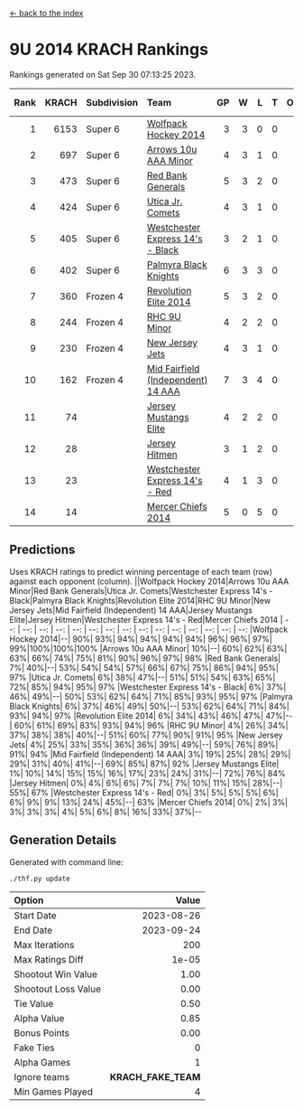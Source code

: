 [<- back to the index](readme.md)
# 9U 2014 KRACH Rankings
Rankings generated on Sat Sep 30 07:13:25 2023.

Rank|KRACH|Subdivision|Team|GP|W|L|T|OTW|OTL|SoS|Exp Wins|Win Diff
---:|---:|:---|:---|---:|---:|---:|---:|---:|---:|---:|---:|---:
1|6153|Super 6|[Wolfpack Hockey 2014](https://gamesheetstats.com/seasons/3664/teams/140871/schedule)|3|3|0|0|0|0|245|3.8|-0.0
2|697|Super 6|[Arrows 10u AAA Minor](https://gamesheetstats.com/seasons/3664/teams/140872/schedule)|4|3|1|0|0|1|228|3.9|0.0
3|473|Super 6|[Red Bank Generals](https://gamesheetstats.com/seasons/3664/teams/140883/schedule)|5|3|2|0|0|0|305|3.8|-0.0
4|424|Super 6|[Utica Jr. Comets](https://gamesheetstats.com/seasons/3664/teams/140884/schedule)|4|3|1|0|0|0|198|3.8|-0.0
5|405|Super 6|[Westchester Express 14's - Black](https://gamesheetstats.com/seasons/3664/teams/140873/schedule)|3|2|1|0|0|0|183|2.9|0.0
6|402|Super 6|[Palmyra Black Knights](https://gamesheetstats.com/seasons/3664/teams/140875/schedule)|6|3|3|0|0|0|1905|3.8|-0.0
7|360|Frozen 4|[Revolution Elite 2014](https://gamesheetstats.com/seasons/3664/teams/140880/schedule)|5|3|2|0|1|0|301|3.9|0.0
8|244|Frozen 4|[RHC 9U Minor](https://gamesheetstats.com/seasons/3664/teams/140876/schedule)|4|2|2|0|0|0|310|2.9|0.0
9|230|Frozen 4|[New Jersey Jets](https://gamesheetstats.com/seasons/3664/teams/140881/schedule)|4|3|1|0|0|0|109|3.9|0.0
10|162|Frozen 4|[Mid Fairfield (Independent) 14 AAA](https://gamesheetstats.com/seasons/3664/teams/140878/schedule)|7|3|4|0|1|0|1010|3.9|0.0
11|74||[Jersey Mustangs Elite](https://gamesheetstats.com/seasons/3664/teams/140888/schedule)|4|2|2|0|0|0|128|2.9|0.0
12|28||[Jersey Hitmen](https://gamesheetstats.com/seasons/3664/teams/140879/schedule)|3|1|2|0|0|0|76|1.9|0.0
13|23||[Westchester Express 14's - Red](https://gamesheetstats.com/seasons/3664/teams/140887/schedule)|4|1|3|0|0|0|76|1.9|0.0
14|14||[Mercer Chiefs 2014](https://gamesheetstats.com/seasons/3664/teams/140885/schedule)|5|0|5|0|0|1|210|0.9|0.0

## Predictions
Uses KRACH ratings to predict winning percentage of each team (row) against each opponent (column).
||Wolfpack Hockey 2014|Arrows 10u AAA Minor|Red Bank Generals|Utica Jr. Comets|Westchester Express 14's - Black|Palmyra Black Knights|Revolution Elite 2014|RHC 9U Minor|New Jersey Jets|Mid Fairfield (Independent) 14 AAA|Jersey Mustangs Elite|Jersey Hitmen|Westchester Express 14's - Red|Mercer Chiefs 2014
| --: | --: | --: | --: | --: | --: | --: | --: | --: | --: | --: | --: | --: | --: | --: 
|Wolfpack Hockey 2014|--| 90%| 93%| 94%| 94%| 94%| 94%| 96%| 96%| 97%| 99%|100%|100%|100%
|Arrows 10u AAA Minor| 10%|--| 60%| 62%| 63%| 63%| 66%| 74%| 75%| 81%| 90%| 96%| 97%| 98%
|Red Bank Generals|  7%| 40%|--| 53%| 54%| 54%| 57%| 66%| 67%| 75%| 86%| 94%| 95%| 97%
|Utica Jr. Comets|  6%| 38%| 47%|--| 51%| 51%| 54%| 63%| 65%| 72%| 85%| 94%| 95%| 97%
|Westchester Express 14's - Black|  6%| 37%| 46%| 49%|--| 50%| 53%| 62%| 64%| 71%| 85%| 93%| 95%| 97%
|Palmyra Black Knights|  6%| 37%| 46%| 49%| 50%|--| 53%| 62%| 64%| 71%| 84%| 93%| 94%| 97%
|Revolution Elite 2014|  6%| 34%| 43%| 46%| 47%| 47%|--| 60%| 61%| 69%| 83%| 93%| 94%| 96%
|RHC 9U Minor|  4%| 26%| 34%| 37%| 38%| 38%| 40%|--| 51%| 60%| 77%| 90%| 91%| 95%
|New Jersey Jets|  4%| 25%| 33%| 35%| 36%| 36%| 39%| 49%|--| 59%| 76%| 89%| 91%| 94%
|Mid Fairfield (Independent) 14 AAA|  3%| 19%| 25%| 28%| 29%| 29%| 31%| 40%| 41%|--| 69%| 85%| 87%| 92%
|Jersey Mustangs Elite|  1%| 10%| 14%| 15%| 15%| 16%| 17%| 23%| 24%| 31%|--| 72%| 76%| 84%
|Jersey Hitmen|  0%|  4%|  6%|  6%|  7%|  7%|  7%| 10%| 11%| 15%| 28%|--| 55%| 67%
|Westchester Express 14's - Red|  0%|  3%|  5%|  5%|  5%|  6%|  6%|  9%|  9%| 13%| 24%| 45%|--| 63%
|Mercer Chiefs 2014|  0%|  2%|  3%|  3%|  3%|  3%|  4%|  5%|  6%|  8%| 16%| 33%| 37%|--

## Generation Details

Generated with command line:
```
./thf.py update
```

| Option | Value |
| :----- | ----: |
| Start Date | 2023-08-26 |
| End Date | 2023-09-24 |
| Max Iterations | 200 |
| Max Ratings Diff | 1e-05 |
| Shootout Win Value | 1.00 |
| Shootout Loss Value | 0.00 |
| Tie Value | 0.50 |
| Alpha Value | 0.85 |
| Bonus Points | 0.00 |
| Fake Ties | 0 |
| Alpha Games | 1 |
| Ignore teams | __KRACH_FAKE_TEAM__ |
| Min Games Played | 4 |

